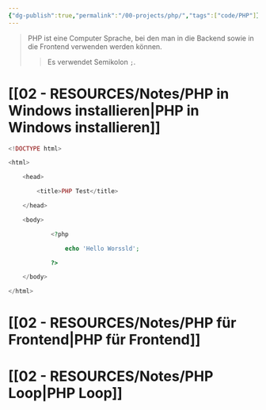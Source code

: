 ```yaml
---
{"dg-publish":true,"permalink":"/00-projects/php/","tags":["code/PHP"]}
---
```


>PHP ist eine Computer Sprache, bei den man in die Backend sowie in die Frontend verwenden werden können.
>>Es verwendet Semikolon `;`.

# [[02 - RESOURCES/Notes/PHP in Windows installieren\|PHP in Windows installieren]]

```PHP
<!DOCTYPE html>

<html>

    <head>

        <title>PHP Test</title>

    </head>

    <body>

            <?php

                echo 'Hello Worssld';

            ?>

    </body>

</html>
```

# [[02 - RESOURCES/Notes/PHP für Frontend\|PHP für Frontend]]

# [[02 - RESOURCES/Notes/PHP Loop\|PHP Loop]]